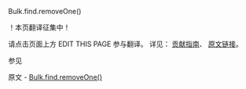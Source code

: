  Bulk.find.removeOne()

 ！本页翻译征集中！

请点击页面上方 EDIT THIS PAGE 参与翻译。
详见：
[贡献指南]( https://github.com/whaleal/MongoDB-Manual-zh/blob/master/CONTRIBUTING.md )、
[原文链接](  https://docs.mongodb.com/manual/reference/method/Bulk.find.removeOne/  )。

 参见

原文 - [Bulk.find.removeOne()]( https://docs.mongodb.com/manual/reference/method/Bulk.find.removeOne/ )

